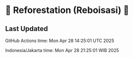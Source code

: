 
# 🌳 Reforestation (Reboisasi) 🌲

## Last Updated

GitHub Actions time: Mon Apr 28 14:25:01 UTC 2025

Indonesia/Jakarta time: Mon Apr 28 21:25:01 WIB 2025
